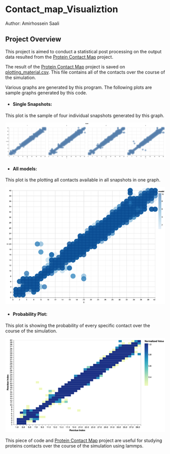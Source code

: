 # Contact_map_Visualiztion


Author: Amirhossein Saali


## Project Overview

This project is aimed to conduct a statistical post processing on the output data resulted from the [Protein Contact Map](https://github.com/Amirsaali/Protein_Contact_Map_Lammps_trajectory_file) project.

The result of the [Protein Contact Map](https://github.com/Amirsaali/Protein_Contact_Map_Lammps_trajectory_file) project is saved on [plotting_material.csv](https://github.com/Amirsaali/Contact_map_Visualiztion/blob/main/plotting_material.csv). This file contains all of the contacts over the course of the simulation.

Various graphs are generated by this program. The following plots are sample graphs generated by this code.

- #### Single Snapshots: 

 This plot is the sample of four individual snapshots generated by this graph.
 
 <img width="800" alt="Dashboard Mockup V1" src="https://github.com/Amirsaali/Contact_map_Visualiztion/blob/main/individual%20models.png">
 
 
- #### All models: 


 This plot is the plotting all contacts available in all snapshots in one graph.
 
 
  <img width="800" alt="Dashboard Mockup V1" src="https://github.com/Amirsaali/Contact_map_Visualiztion/blob/main/All%20models.png">
  
  
- #### Probability Plot: 


This plot is showing the probability of every specific contact over the course of the simulation.


  <img width="800" alt="Dashboard Mockup V1" src="https://github.com/Amirsaali/Contact_map_Visualiztion/blob/main/Normalized%20graph.png">







This piece of code and [Protein Contact Map](https://github.com/Amirsaali/Protein_Contact_Map_Lammps_trajectory_file) project are useful for studying proteins contacts over the course of the simulation using lammps.
